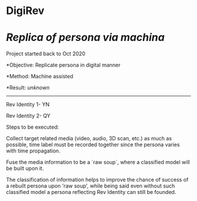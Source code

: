 # DigiRev
<em>Replica of persona via machina</em>
=======
<p>Project started back to Oct 2020</p>
*Objective: Replicate persona in digital manner</p>
*Method: Machine assisted</p>
*Result: <em>unknown</em></p>
<hr />

<p>Rev Identity 1- YN</p>
<p>Rev Identity 2- QY</p>

<p>Steps to be executed:</p>
<p>Collect target related media (video, audio, 3D scan, etc.) as much as possible, time label must be recorded together since the persona varies with time propagation.</p>
<p>Fuse the media information to be a `raw soup`, where a classified model will be built upon it.</p>
<p>The classification of information helps to improve the chance of success of a rebuilt persona upon 'raw soup', while being said even without such classified model a persona reflecting Rev Identity can still be founded.</p>
